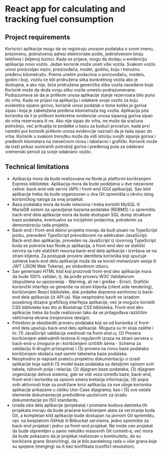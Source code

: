 # React app for calculating and tracking fuel consumption

## Project requirements

Korisnici aplikacije mogu da se registruju unosom podataka o svom imenu, prezimenu, jedinstvenoj adresi elektronske pošte, jedinstvenom broju telefona i željenoj lozinci. Kada se prijave, mogu da dodaju u evidenciju aplikacije novo vozilo. Jedan korisnik može uneti više vozila. Svakom vozilu unosi proizvoljan naziv, proizvođača, model, godinu, boju i trenutnu pređenu kilometražu. Prema unetim podacima o proizvođaču, modelu, godini i boji, vozilu će biti pridružena slika konkretnog vozila ako je dostupna, a ako nije, biće pridružena generička slika vozila navedene boje. Korisnik može da doda svoju sliku vozila umesto podrazumevane. Podrazumeva se da je prilikom unosa aplikacije stanje rezervoara bilo puno do vrha. Kada se prijavi na aplikaciju i odabere svoje vozilo za koju evidentira sipano gorivo, korisnik unosi podatak o tome koliko je goriva sipao i koja je zabeležena pređena kilometraža tog vozila. Aplikacija pita korisnika da li je prilikom konkretne evidencije unosa sipanog goriva sipao do vrha rezervoara ili ne. Ako nije sipao do vrha, ne može da sračuna potrošnju, već prikuplja te podatke u bazu za budući proračun, kada prvi naredni put korisnik prilikom unosa evidencije naznači da je tada sipao do vrha. Korisnik u svakom trenutku može da vidi istoriju svojih sipanja goriva i pređenih kilometara na mesečnom nivou i tabelarno i grafički. Korisnik može da traži prikaz sumiranih potrošnji goriva i pređenog puta za odabrani vremenski period za svoje odabrano vozilo.

## Technical limitations

- Aplikacija mora da bude realizovana na Node.js platformi korišćenjem Express biblioteke. Aplikacija mora da bude podeljena u dve nezavisne celine: back-end veb servis (API) i front-end (GUI aplikacija). Sav kôd aplikacije treba da bude organizovan u dva Git spremišta u okviru istog korisničkog naloga za ovaj projekat.
- Baza podataka mora da bude relaciona i treba koristiti MySQL ili MariaDB sistem za upravljanje bazama podataka (RDBMS) i u spremištu back-end dela aplikacije mora da bude dostupan SQL dump strukture baze podataka, eventualno sa inicijalnim podacima, potrebnim za demonstraciju rada projekta.
- Back-end i front-end delovi projekta moraju da budi pisani na TypeScript jeziku, prevedeni TypeScript prevodiocem na adekvatan JavaScript. Back-end deo aplikacije, preveden na JavaScript iz izvornog TypeScript koda se pokreće kao Node.js aplikacija, a front-end deo se statički servira sa rute statičkih resursa back-end dela aplikacije i izvršava se na strani klijenta. Za postupak provere identiteta korisnika koji upućuje zahteve back-end delu aplikacije može da se koristi mehanizam sesija ili JWT (JSON Web Tokena), po slobodnom izboru.
- Sav generisani HTML kôd koji proizvodi front-end deo aplikacije mora da bude 100% validan, tj. da prođe proveru W3C Validatorom (dopuštena su upozorenja - Warning, ali ne i greške - Error). Grafički korisnički interfejs se generiše na strani klijenta (client side rendering), korišćenjem React biblioteke, dok podatke doprema asinhrono iz back-end dela aplikacije (iz API-ja). Nije neophodno baviti se izradom posebnog dizajna grafičkog interfejsa aplikacije, već je moguće koristiti CSS biblioteke kao što je Bootstrap CSS biblioteka. Front-end deo aplikacije treba da bude realizovan tako da se prilagođava različitim veličinama ekrana (responsive design).
- Potrebno je obezbediti proveru podataka koji se od korisnika iz front-end dela upućuju back-end delu aplikacije. Moguća su tri sloja zaštite i to: (1) JavaScript validacija vrednosti na front-end-u; (2) Provera korišćenjem adekvatnih testova ili regularnih izraza na strani servera u back-end-u (moguće je i korišćenjem izričitih šema - Schema za validaciju ili drugim pristupima) i (3) provera na nivou baze podataka korišćenjem okidača nad samim tabelama baze podataka.
- Neophodno je napisati prateću projektnu dokumentaciju o izradi aplikacije koja sadrži (1) model baze podataka sa detaljnim opisom svih tabela, njihovih polja i relacija; (2) dijagram baze podataka; (3) dijagram organizacije delova sistema, gde se vidi veza između baze, back-end, front-end i korisnika sa opisom smera kretanja informacija; (4) popis svih aktivnosti koje su podržane kroz aplikaciju za sve uloge korisnika aplikacije prikazane u obliku Use-Case dijagrama; kao i (5) sve ostale elemente dokumentacije predviđene uputstvom za izradu dokumentacije po ISO standardu.
- Izrada oba dela aplikacije (projekata) i promene kodova datoteka tih projekata moraju da bude praćene korišćenjem alata za verziranje koda Git, a kompletan kôd aplikacije bude dostupan na javnom Git spremištu, npr. na besplatnim GitHub ili Bitbucket servisima, jedno spremište za back-end projekat i jedno za front-end projekat. Ne može ceo projekat da bude otpremljen u samo nekoliko masovnih Git commit-a, već mora da bude pokazano da je projekat realizovan u kontinuitetu, da su korišćene grane (branching), da je bilo paralelnog rada u više grana koje su spojene (merging) sa ili bez konflikata (conflict resolution).
